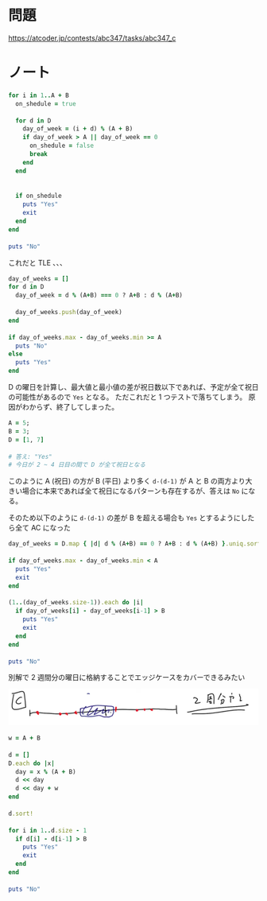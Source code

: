 # 問題

https://atcoder.jp/contests/abc347/tasks/abc347_c

# ノート

```ruby
for i in 1..A + B
  on_shedule = true

  for d in D
    day_of_week = (i + d) % (A + B)
    if day_of_week > A || day_of_week == 0
      on_shedule = false
      break
    end
  end


  if on_shedule
    puts "Yes"
    exit
  end
end

puts "No"
```

これだと TLE 、、、

```ruby
day_of_weeks = []
for d in D
  day_of_week = d % (A+B) === 0 ? A+B : d % (A+B)

  day_of_weeks.push(day_of_week)
end

if day_of_weeks.max - day_of_weeks.min >= A
  puts "No"
else
  puts "Yes"
end
```

D の曜日を計算し、最大値と最小値の差が祝日数以下であれば、予定が全て祝日の可能性があるので `Yes` となる。
ただこれだと 1 つテストで落ちてしまう。
原因がわからず、終了してしまった。

```ruby
A = 5;
B = 3;
D = [1, 7]

# 答え: "Yes"
# 今日が 2 ~ 4 日目の間で D が全て祝日となる
```

このように A (祝日) の方が B (平日) より多く `d-(d-1)` が A と B の両方より大きい場合に本来であれば全て祝日になるパターンも存在するが、答えは `No` になる。

そのため以下のように `d-(d-1)` の差が B を超える場合も `Yes` とするようにしたら全て AC になった

```ruby
day_of_weeks = D.map { |d| d % (A+B) == 0 ? A+B : d % (A+B) }.uniq.sort

if day_of_weeks.max - day_of_weeks.min < A
  puts "Yes"
  exit
end

(1..(day_of_weeks.size-1)).each do |i|
  if day_of_weeks[i] - day_of_weeks[i-1] > B
    puts "Yes"
    exit
  end
end

puts "No"
```

別解で 2 週間分の曜日に格納することでエッジケースをカバーできるみたい

![スクリーンショット](./1.png)

```ruby
w = A + B

d = []
D.each do |x|
  day = x % (A + B)
  d << day
  d << day + w
end

d.sort!

for i in 1..d.size - 1
  if d[i] - d[i-1] > B
    puts "Yes"
    exit
  end
end

puts "No"
```
